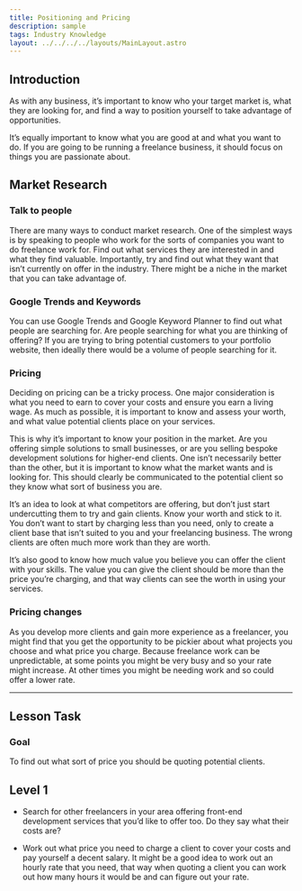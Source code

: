 ```yaml
---
title: Positioning and Pricing
description: sample
tags: Industry Knowledge
layout: ../../../../layouts/MainLayout.astro
---
```


## Introduction

As with any business, it’s important to know who your target market is, what they are looking for, and find a way to position yourself to take advantage of opportunities.

It’s equally important to know what you are good at and what you want to do. If you are going to be running a freelance business, it should focus on things you are passionate about.

## Market Research

### Talk to people

There are many ways to conduct market research. One of the simplest ways is by speaking to people who work for the sorts of companies you want to do freelance work for. Find out what services they are interested in and what they find valuable. Importantly, try and find out what they want that isn’t currently on offer in the industry. There might be a niche in the market that you can take advantage of.

### Google Trends and Keywords

You can use Google Trends and Google Keyword Planner to find out what people are searching for. Are people searching for what you are thinking of offering? If you are trying to bring potential customers to your portfolio website, then ideally there would be a volume of people searching for it.

### Pricing

Deciding on pricing can be a tricky process. One major consideration is what you need to earn to cover your costs and ensure you earn a living wage. As much as possible, it is important to know and assess your worth, and what value potential clients place on your services.

This is why it’s important to know your position in the market. Are you offering simple solutions to small businesses, or are you selling bespoke development solutions for higher-end clients. One isn’t necessarily better than the other, but it is important to know what the market wants and is looking for. This should clearly be communicated to the potential client so they know what sort of business you are.

It’s an idea to look at what competitors are offering, but don’t just start undercutting them to try and gain clients. Know your worth and stick to it. You don’t want to start by charging less than you need, only to create a client base that isn’t suited to you and your freelancing business. The wrong clients are often much more work than they are worth.

It’s also good to know how much value you believe you can offer the client with your skills. The value you can give the client should be more than the price you’re charging, and that way clients can see the worth in using your services.

### Pricing changes

As you develop more clients and gain more experience as a freelancer, you might find that you get the opportunity to be pickier about what projects you choose and what price you charge. Because freelance work can be unpredictable, at some points you might be very busy and so your rate might increase. At other times you might be needing work and so could offer a lower rate.

<hr>

## Lesson Task

### Goal

To find out what sort of price you should be quoting potential clients.

## Level 1

- Search for other freelancers in your area offering front-end development services that you’d like to offer too. Do they say what their costs are?

- Work out what price you need to charge a client to cover your costs and pay yourself a decent salary. It might be a good idea to work out an hourly rate that you need, that way when quoting a client you can work out how many hours it would be and can figure out your rate.

